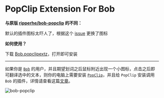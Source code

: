 # PopClip Extension For Bob

**与原版 [ripperhe/bob-popclip](https://github.com/ripperhe/bob-popclip) 的不同：**

默认的插件图标太吓人了，根据这个 [issue](https://github.com/ripperhe/bob-popclip/issues/3) 更换了图标

**如何使用？**

下载 [Bob.popclipextz](./extension/Bob.popclipextz)，打开即可安装

---

如果你是 [`Bob`](https://bobtranslate.com) 的用户，并且期望划词之后鼠标附近出现一个小图标，点击之后即可翻译选中的文本，则你的电脑上需要安装 [`PopClip`](https://www.popclip.app)，并且给 `PopClip` 安装调用 `Bob` 的插件，详情请查看这篇[文章](https://bobtranslate.com/guide/integration/popclip.html)。

![bob-popclip](https://s2.loli.net/2024/06/05/M91vRSXiqzPlUtj.gif)